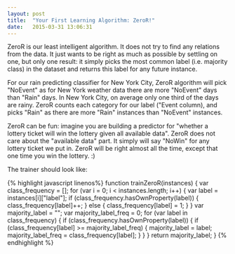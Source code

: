```yaml
---
layout: post
title:  "Your First Learning Algorithm: ZeroR!"
date:   2015-03-31 13:06:31
---
```

ZeroR is our least intelligent algorithm. It does not try to find any relations from the data. It just wants to be right as much as possible by settling on one, but only one result: it simply picks the most common label (i.e. majority class) in the dataset and returns this label for any future instance. 

For our rain predicting classifier for New York City, ZeroR algorithm will pick "NoEvent" as for New York weather data there are more "NoEvent" days than "Rain" days. In New York City, on average only one third of the days are rainy. ZeroR counts each category for our label ("Event column), and picks "Rain" as there are more "Rain" instances than "NoEvent" instances. 

ZeroR can be fun: imagine you are building a predictor for "whether a lottery ticket will win the lottery given all available data". ZeroR does not care about the "available data" part. It simply will say "NoWin" for any lottery ticket we put in. ZeroR will be right almost all the time, except that one time you win the lottery. :)

The trainer should look like:

{% highlight javascript linenos%}
function trainZeroR(instances) {
    var class_frequency = [];
    for (var i = 0; i < instances.length; i++) {
        var label = instances[i]["label"];
        if (class_frequency.hasOwnProperty(label)) {
            class_frequency[label]++;
        } else {
            class_frequency[label] = 1;
        }
    }
    var majority_label = "";
    var majority_label_freq = 0;
    for (var label in class_frequency) {
        if (class_frequency.hasOwnProperty(label)) {
            if (class_frequency[label] >= majority_label_freq) {
                majority_label = label;
                majority_label_freq = class_frequency[label];
            }
        }
    }
    return majority_label;
}
{% endhighlight %}

